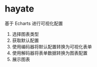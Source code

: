 # hayate

基于 Echarts 进行可视化配置

1. 选择图表类型
2. 获取默认配置
3. 使用编码器将默认配置转换为可视化表单
4. 使用解码器将表单数据转换为图表配置
5. 展示图表
